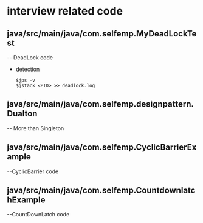 # interview related code
## java/src/main/java/com.selfemp.MyDeadLockTest 
-- DeadLock code

+ detection
	```shell
	$jps -v
	$jstack <PID> >> deadlock.log
	```
## java/src/main/java/com.selfemp.designpattern.Dualton 
-- More than Singleton

## java/src/main/java/com.selfemp.CyclicBarrierExample
--CyclicBarrier code

## java/src/main/java/com.selfemp.CountdownlatchExample
--CountDownLatch code
